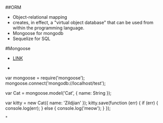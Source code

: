 ##ORM
* Object-relational mapping
* creates, in effect, a "virtual object database" that can be used from within the programming language.
* Mongoose for mongodb
* Sequelize for SQL

#Mongoose
* [LINK](http://mongoosejs.com)
* ```
var mongoose = require('mongoose');
mongoose.connect('mongodb://localhost/test');

var Cat = mongoose.model('Cat', { name: String });

var kitty = new Cat({ name: 'Zildjian' });
kitty.save(function (err) {
  if (err) {
    console.log(err);
  } else {
    console.log('meow');
  }
});
```
*  